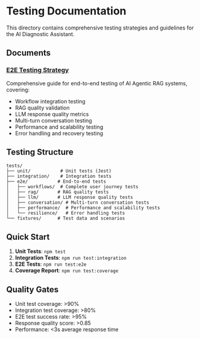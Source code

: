 # Testing Documentation

This directory contains comprehensive testing strategies and guidelines for the AI Diagnostic Assistant.

## Documents

### [E2E Testing Strategy](./e2e-testing-strategy.md)
Comprehensive guide for end-to-end testing of AI Agentic RAG systems, covering:
- Workflow integration testing
- RAG quality validation
- LLM response quality metrics
- Multi-turn conversation testing
- Performance and scalability testing
- Error handling and recovery testing

## Testing Structure

```
tests/
├── unit/           # Unit tests (Jest)
├── integration/    # Integration tests
├── e2e/           # End-to-end tests
│   ├── workflows/  # Complete user journey tests
│   ├── rag/       # RAG quality tests
│   ├── llm/       # LLM response quality tests
│   ├── conversation/ # Multi-turn conversation tests
│   ├── performance/  # Performance and scalability tests
│   └── resilience/   # Error handling tests
└── fixtures/      # Test data and scenarios
```

## Quick Start

1. **Unit Tests**: `npm test`
2. **Integration Tests**: `npm run test:integration`
3. **E2E Tests**: `npm run test:e2e`
4. **Coverage Report**: `npm run test:coverage`

## Quality Gates

- Unit test coverage: >90%
- Integration test coverage: >80%
- E2E test success rate: >95%
- Response quality score: >0.85
- Performance: <3s average response time